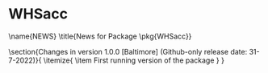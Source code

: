 # WHSacc

\name{NEWS}
\title{News for Package \pkg{WHSacc}}

\section{Changes in version 1.0.0 [Baltimore] (Github-only release date: 31-7-2022)}{
\itemize{
  \item First running version of the package
}
}

